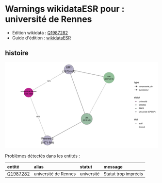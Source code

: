 Warnings wikidataESR pour : université de Rennes
================

- Edition wikidata : [Q1987282](https://www.wikidata.org/wiki/Q1987282)
- Guide d'édition : [wikidataESR](https://github.com/cpesr/wikidataESR/)



## histoire 

![Graphique non généré](https://github.com/cpesr/wikidataESR/blob/master/plots/histoire/Q1987282-histoire.png) 



Problèmes détectés dans les entités :

|entité                                             |alias                |statut     |message              |
|:--------------------------------------------------|:--------------------|:----------|:--------------------|
|[Q1987282](https://www.wikidata.org/wiki/Q1987282) |université de Rennes |université |Statut trop imprécis |
